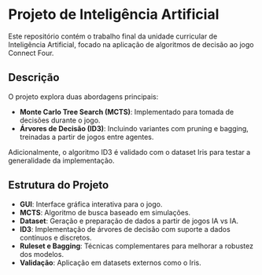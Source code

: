 # Projeto de Inteligência Artificial 

Este repositório contém o trabalho final da unidade curricular de Inteligência Artificial, focado na aplicação de algoritmos de decisão ao jogo Connect Four.

## Descrição

O projeto explora duas abordagens principais:
- **Monte Carlo Tree Search (MCTS)**: Implementado para tomada de decisões durante o jogo.
- **Árvores de Decisão (ID3)**: Incluindo variantes com pruning e bagging, treinadas a partir de jogos entre agentes.

Adicionalmente, o algoritmo ID3 é validado com o dataset Iris para testar a generalidade da implementação.

## Estrutura do Projeto

- **GUI**: Interface gráfica interativa para o jogo.
- **MCTS**: Algoritmo de busca baseado em simulações.
- **Dataset**: Geração e preparação de dados a partir de jogos IA vs IA.
- **ID3**: Implementação de árvores de decisão com suporte a dados contínuos e discretos.
- **Ruleset e Bagging**: Técnicas complementares para melhorar a robustez dos modelos.
- **Validação**: Aplicação em datasets externos como o Iris.
